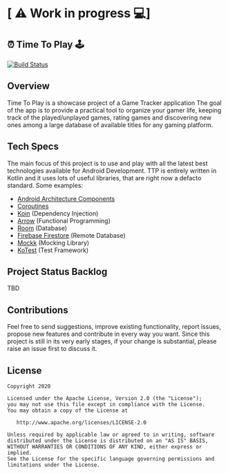 \[ ⚠️ Work in progress 💻]
===========================
## ⏰ Time To Play 🕹

[![Build Status](https://app.bitrise.io/app/042e755634de294f/status.svg?token=rDy4xlHVAsiruNWYhyAPMQ&branch=master)](https://app.bitrise.io/app/042e755634de294f)

Overview
--------
Time To Play is a showcase project of a Game Tracker application
The goal of the app is to provide a practical tool to organize your gamer life,
keeping track of the played/unplayed games, rating games and discovering new ones among a large database of available titles for any gaming platform.

Tech Specs
----------
The main focus of this project is to use and play with all the latest best technologies available for Android Development.
TTP is entirely written in Kotlin and it uses lots of useful libraries, that are right now a defacto standard.
Some examples:
*  [Android Architecture Components](https://developer.android.com/topic/libraries/architecture)
*  [Coroutines](https://github.com/Kotlin/kotlinx.coroutines)
*  [Koin](https://github.com/InsertKoinIO/koin) (Dependency Injection)
*  [Arrow](https://arrow-kt.io/) (Functional Programming)
*  [Room](https://developer.android.com/topic/libraries/architecture/room) (Database)
*  [Firebase Firestore](https://firebase.google.com/products/firestore/) (Remote Database)
*  [Mockk](https://mockk.io/) (Mocking Library)
*  [KoTest](https://github.com/kotest/kotest) (Test Framework)

Project Status Backlog
----------------------

TBD

Contributions
-------------
Feel free to send suggestions, improve existing functionality, report issues, propose new features and contribute in every way you want.
Since this project is still in its very early stages, if your change is substantial, please raise an issue first to discuss it.

License
-------

    Copyright 2020

    Licensed under the Apache License, Version 2.0 (the "License");
    you may not use this file except in compliance with the License.
    You may obtain a copy of the License at

       http://www.apache.org/licenses/LICENSE-2.0

    Unless required by applicable law or agreed to in writing, software
    distributed under the License is distributed on an "AS IS" BASIS,
    WITHOUT WARRANTIES OR CONDITIONS OF ANY KIND, either express or implied.
    See the License for the specific language governing permissions and
    limitations under the License.
